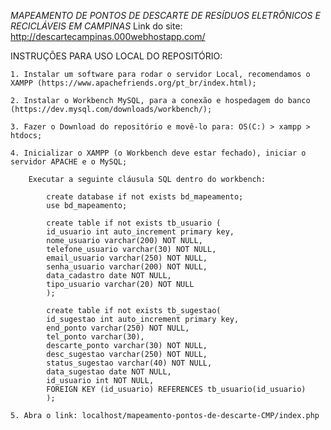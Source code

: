 _MAPEAMENTO DE PONTOS DE DESCARTE DE RESÍDUOS ELETRÔNICOS E RECICLÁVEIS EM CAMPINAS_
Link do site: http://descartecampinas.000webhostapp.com/

INSTRUÇÕES PARA USO LOCAL DO REPOSITÓRIO: 
	
	1. Instalar um software para rodar o servidor Local, recomendamos o XAMPP (https://www.apachefriends.org/pt_br/index.html);
	
	2. Instalar o Workbench MySQL, para a conexão e hospedagem do banco (https://dev.mysql.com/downloads/workbench/);
	
	3. Fazer o Download do repositório e movê-lo para: OS(C:) > xampp > htdocs;
	
	4. Inicializar o XAMPP (o Workbench deve estar fechado), iniciar o servidor APACHE e o MySQL;
		
		Executar a seguinte cláusula SQL dentro do workbench: 
			
			create database if not exists bd_mapeamento;
			use bd_mapeamento;

			create table if not exists tb_usuario (
			id_usuario int auto_increment primary key,
			nome_usuario varchar(200) NOT NULL,
			telefone_usuario varchar(30) NOT NULL,
			email_usuario varchar(250) NOT NULL,
			senha_usuario varchar(200) NOT NULL,
			data_cadastro date NOT NULL,
			tipo_usuario varchar(20) NOT NULL
			);

			create table if not exists tb_sugestao(
			id_sugestao int auto_increment primary key,
			end_ponto varchar(250) NOT NULL,
			tel_ponto varchar(30),
			descarte_ponto varchar(30) NOT NULL,
			desc_sugestao varchar(250) NOT NULL,
			status_sugestao varchar(40) NOT NULL,
			data_sugestao date NOT NULL,
			id_usuario int NOT NULL,
			FOREIGN KEY (id_usuario) REFERENCES tb_usuario(id_usuario)
			);
				
	5. Abra o link: localhost/mapeamento-pontos-de-descarte-CMP/index.php
